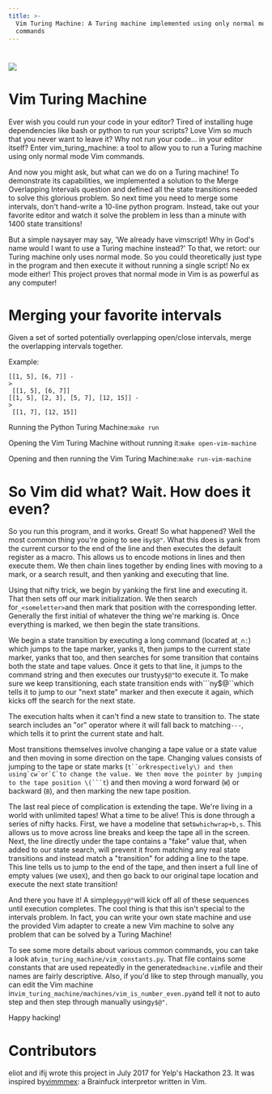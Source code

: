 ```yaml
---
title: >-
  Vim Turing Machine: A Turing machine implemented using only normal mode vim
  commands
---
```


# ![](https://s3.amazonaws.com/fullstackfeed/images/vim-2.jpg)

# Vim Turing Machine

Ever wish you could run your code in your editor? Tired of installing huge dependencies like bash or python to run your scripts? Love Vim so much that you never want to leave it? Why not run your code... in your editor itself? Enter vim\_turing\_machine: a tool to allow you to run a Turing machine using only normal mode Vim commands.

And now you might ask, but what can we do on a Turing machine! To demonstrate its capabilities, we implemented a solution to the Merge Overlapping Intervals question and defined all the state transitions needed to solve this glorious problem. So next time you need to merge some intervals, don't hand-write a 10-line python program. Instead, take out your favorite editor and watch it solve the problem in less than a minute with 1400 state transitions!

But a simple naysayer may say, 'We already have vimscript! Why in God's name would I want to use a Turing machine instead?' To that, we retort: our Turing machine only uses normal mode. So you could theoretically just type in the program and then execute it without running a single script! No ex mode either! This project proves that normal mode in Vim is as powerful as any computer!

# Merging your favorite intervals

Given a set of sorted potentially overlapping open/close intervals, merge the overlapping intervals together.

Example:

```
[[1, 5], [6, 7]] -
>
 [[1, 5], [6, 7]]
[[1, 5], [2, 3], [5, 7], [12, 15]] -
>
 [[1, 7], [12, 15]]

```

Running the Python Turing Machine:`make run`

Opening the Vim Turing Machine without running it:`make open-vim-machine`

Opening and then running the Vim Turing Machine:`make run-vim-machine`

# So Vim did what? Wait. How does it even?

So you run this program, and it works. Great! So what happened? Well the most common thing you're going to see is`y$@"`. What this does is yank from the current cursor to the end of the line and then executes the default register as a macro. This allows us to encode motions in lines and then execute them. We then chain lines together by ending lines with moving to a mark, or a search result, and then yanking and executing that line.

Using that nifty trick, we begin by yanking the first line and executing it. That then sets off our mark initialization. We then search for`_<someletter>`and then mark that position with the corresponding letter. Generally the first initial of whatever the thing we're marking is. Once everything is marked, we then begin the state transitions.

We begin a state transition by executing a long command \(located at`_n:`\) which jumps to the tape marker, yanks it, then jumps to the current state marker, yanks that too, and then searches for some transition that contains both the state and tape values. Once it gets to that line, it jumps to the command string and then executes our trusty`y$@"`to execute it. To make sure we keep transitioning, each state transition ends with```ny$@``which tells it to jump to our "next state" marker and then execute it again, which kicks off the search for the next state.

The execution halts when it can't find a new state to transition to. The state search includes an "or" operator where it will fall back to matching`---`, which tells it to print the current state and halt.

Most transitions themselves involve changing a tape value or a state value and then moving in some direction on the tape. Changing values consists of jumping to the tape or state marks \(```t``or```k``respectively\) and then using`cw`or`C`to change the value. We then move the pointer by jumping to the tape position \(```t``\) and then moving a word forward \(`W`\) or backward \(`B`\), and then marking the new tape position.

The last real piece of complication is extending the tape. We're living in a world with unlimited tapes! What a time to be alive! This is done through a series of nifty hacks. First, we have a modeline that sets`whichwrap+b,s`. This allows us to move across line breaks and keep the tape all in the screen. Next, the line directly under the tape contains a "fake" value that, when added to our state search, will prevent it from matching any real state transitions and instead match a "transition" for adding a line to the tape. This line tells us to jump to the end of the tape, and then insert a full line of empty values \(we use`X`\), and then go back to our original tape location and execute the next state transition!

And there you have it! A simple`ggyy@"`will kick off all of these sequences until execution completes. The cool thing is that this isn't special to the intervals problem. In fact, you can write your own state machine and use the provided Vim adapter to create a new Vim machine to solve any problem that can be solved by a Turing Machine!

To see some more details about various common commands, you can take a look at`vim_turing_machine/vim_constants.py`. That file contains some constants that are used repeatedly in the generated`machine.vim`file and their names are fairly descriptive. Also, if you'd like to step through manually, you can edit the Vim machine in`vim_turing_machine/machines/vim_is_number_even.py`and tell it not to auto step and then step through manually using`y$@"`.

Happy hacking!

# Contributors

eliot and ifij wrote this project in July 2017 for Yelp's Hackathon 23. It was inspired by[vimmmex](https://github.com/xoreaxeaxeax/vimmmex): a Brainfuck interpretor written in Vim.

